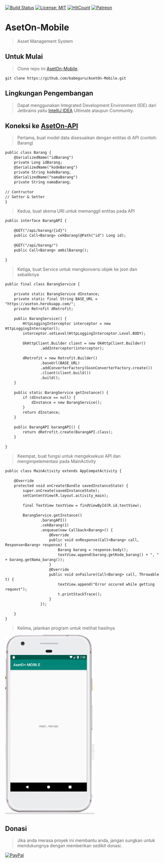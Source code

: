 [![Build Status](https://travis-ci.org/babeguru/AsetOn-Mobile.svg?branch=master)](https://travis-ci.org/babeguru/AsetOn-Mobile)
[![License: MIT](https://img.shields.io/badge/License-MIT-yellow.svg)](https://opensource.org/licenses/MIT)
[![HitCount](http://hits.dwyl.io/babeguru/AsetOn-Mobile.svg)](http://hits.dwyl.io/babeguru/AsetOn-Mobile)
[![Patreon](https://img.shields.io/badge/donations-Patreon-orange.svg)](https://www.patreon.com/babeguru)

# AsetOn-Mobile

>Asset Management System

## Untuk Mulai

>Clone repo ini [AsetOn-Mobile](https://github.com/babeguru/AsetOn-Mobile.git).
```
git clone https://github.com/babeguru/AsetOn-Mobile.git
```

## Lingkungan Pengembangan

>Dapat menggunakan Integrated Development Environment (IDE) dari Jetbrains yaitu [IntelliJ IDEA](https://www.jetbrains.com/idea/) Ultimate ataupun Community.

## Koneksi ke [AsetOn-API](https://aseton.herokuapp.com)

> Pertama, buat model data disesuaikan dengan entitas di API (contoh: Barang)
```
public class Barang {
    @SerializedName("idBarang")
    private Long idBarang;
    @SerializedName("kodeBarang")
    private String kodeBarang;
    @SerializedName("namaBarang")
    private String namaBarang;

// Contructor
// Getter & Setter
}
```

> Kedua, buat skema URI untuk memanggil entitas pada API
```
public interface BarangAPI {

    @GET("/api/barang/{id}")
    public Call<Barang> cekBarang(@Path("id") Long id);

    @GET("/api/barang/")
    public Call<Barang> ambilBarang();

}
```


> Ketiga, buat Service untuk mengkonversi objek ke json dan sebaliknya
```
public final class BarangService {

    private static BarangService dInstance;
    private static final String BASE_URL = "https://aseton.herokuapp.com/";
    private Retrofit dRetrofit;

    public BarangService() {
        HttpLoggingInterceptor interceptor = new HttpLoggingInterceptor();
        interceptor.setLevel(HttpLoggingInterceptor.Level.BODY);

        OkHttpClient.Builder client = new OkHttpClient.Builder()
                .addInterceptor(interceptor);

        dRetrofit = new Retrofit.Builder()
                .baseUrl(BASE_URL)
                .addConverterFactory(GsonConverterFactory.create())
                .client(client.build())
                .build();
    }

    public static BarangService getInstance() {
        if (dInstance == null) {
            dInstance = new BarangService();
        }
        return dInstance;
    }

    public BarangAPI barangAPI() {
        return dRetrofit.create(BarangAPI.class);
    }

}
```

> Keempat, buat fungsi untuk mengeksekusi API dan mengimpelementasi pada MainActivity
```
public class MainActivity extends AppCompatActivity {

    @Override
    protected void onCreate(Bundle savedInstanceState) {
        super.onCreate(savedInstanceState);
        setContentView(R.layout.activity_main);

        final TextView textView = findViewById(R.id.textView);

        BarangService.getInstance()
                .barangAPI()
                .cekBarang(1)
                .enqueue(new Callback<Barang>() {
                    @Override
                    public void onResponse(Call<Barang> call, Response<Barang> response) {
                        Barang barang = response.body();
                        textView.append(barang.getKode_barang() + ", " + barang.getNama_barang());
                    }
                    @Override
                    public void onFailure(Call<Barang> call, Throwable t) {
                        textView.append("Error occured while getting request");
                        t.printStackTrace();
                    }
                });

    }
}
```

> Kelima, jalankan program untuk melihat hasilnya

![App](App.png)

## Donasi
>Jika anda merasa proyek ini membantu anda, jangan sungkan untuk mendukungnya dengan memberikan sedikit donasi.

[![PayPal](https://www.paypalobjects.com/en_US/i/btn/btn_donateCC_LG.gif)](https://www.paypal.com/cgi-bin/webscr?cmd=_s-xclick&hosted_button_id=6HBXH72JVPBSQ)
